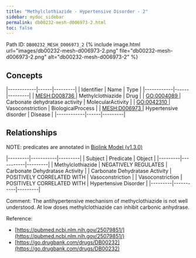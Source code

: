 ```yaml
---
title: "Methylclothiazide - Hypertensive Disorder - 2"
sidebar: mydoc_sidebar
permalink: db00232-mesh-d006973-2.html
toc: false 
---
```



Path ID: `DB00232_MESH_D006973_2`
{% include image.html url="images/db00232-mesh-d006973-2.png" file="db00232-mesh-d006973-2.png" alt="db00232-mesh-d006973-2" %}

## Concepts

|------------|------|---------|
| Identifier | Name | Type    |
|------------|------|---------|
| <a href="https://identifiers.org/MESH:D008736">MESH:D008736 </a> | Methylclothiazide | Drug |
| <a href="https://identifiers.org/GO:0004089">GO:0004089 </a> | Carbonate dehydratase activity | MolecularActivity |
| <a href="https://identifiers.org/GO:0042310">GO:0042310 </a> | Vasoconstriction | BiologicalProcess |
| <a href="https://identifiers.org/MESH:D006973">MESH:D006973 </a> | Hypertensive disorder | Disease |
|------------|------|---------|

## Relationships


NOTE: predicates are annotated in <a href="https://github.com/biolink/biolink-model/releases/tag/v1.3.0">Biolink Model (v1.3.0)</a>

|---------|-----------|---------|
| Subject | Predicate | Object  |
|---------|-----------|---------|
| Methylclothiazide | NEGATIVELY REGULATES | Carbonate Dehydratase Activity |
| Carbonate Dehydratase Activity | POSITIVELY CORRELATED WITH | Vasoconstriction |
| Vasoconstriction | POSITIVELY CORRELATED WITH | Hypertensive Disorder |
|---------|-----------|---------|

Comment: The antihypertensive mechanism of methyclothiazide is not well understood. At low doses methylclothiazide can inhibit carbonic anhydrase.

Reference: 
  - [https://pubmed.ncbi.nlm.nih.gov/25079851/](https://pubmed.ncbi.nlm.nih.gov/25079851/)
  - [https://go.drugbank.com/drugs/DB00232](https://go.drugbank.com/drugs/DB00232)
